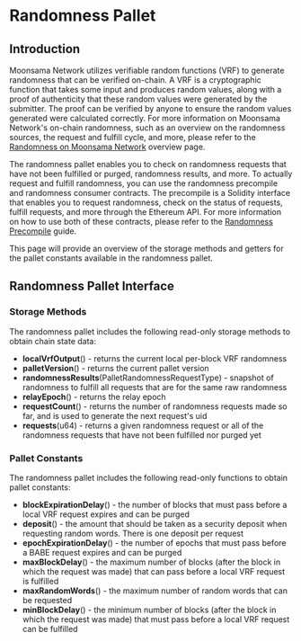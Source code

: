 # Randomness Pallet



## Introduction

Moonsama Network utilizes verifiable random functions (VRF) to generate randomness that can be verified on-chain. A VRF is a cryptographic function that takes some input and produces random values, along with a proof of authenticity that these random values were generated by the submitter. The proof can be verified by anyone to ensure the random values generated were calculated correctly. For more information on Moonsama Network's on-chain randomness, such as an overview on the randomness sources, the request and fulfill cycle, and more, please refer to the [Randomness on Moonsama Network](learn/features/randomness) overview page.

The randomness pallet enables you to check on randomness requests that have not been fulfilled or purged, randomness results, and more. To actually request and fulfill randomness, you can use the randomness precompile and randomness consumer contracts. The precompile is a Solidity interface that enables you to request randomness, check on the status of requests, fulfill requests, and more through the Ethereum API. For more information on how to use both of these contracts, please refer to the [Randomness Precompile](builders/pallets-precompiles/precompiles/randomness) guide.

This page will provide an overview of the storage methods and getters for the pallet constants available in the randomness pallet.

## Randomness Pallet Interface

### Storage Methods

The randomness pallet includes the following read-only storage methods to obtain chain state data:

- **localVrfOutput**() - returns the current local per-block VRF randomness
- **palletVersion**() - returns the current pallet version
- **randomnessResults**(PalletRandomnessRequestType) - snapshot of randomness to fulfill all requests that are for the same raw randomness
- **relayEpoch**() - returns the relay epoch
- **requestCount**() - returns the number of randomness requests made so far, and is used to generate the next request's uid
- **requests**(u64) - returns a given randomness request or all of the randomness requests that have not been fulfilled nor purged yet

### Pallet Constants

The randomness pallet includes the following read-only functions to obtain pallet constants:

- **blockExpirationDelay**() - the number of blocks that must pass before a local VRF request expires and can be purged
- **deposit**() - the amount that should be taken as a security deposit when requesting random words. There is one deposit per request
- **epochExpirationDelay**() - the number of epochs that must pass before a BABE request expires and can be purged
- **maxBlockDelay**() - the maximum number of blocks (after the block in which the request was made) that can pass before a local VRF request is fulfilled
- **maxRandomWords**() - the maximum number of random words that can be requested
- **minBlockDelay**() - the minimum number of blocks (after the block in which the request was made) that must pass before a local VRF request can be fulfilled
